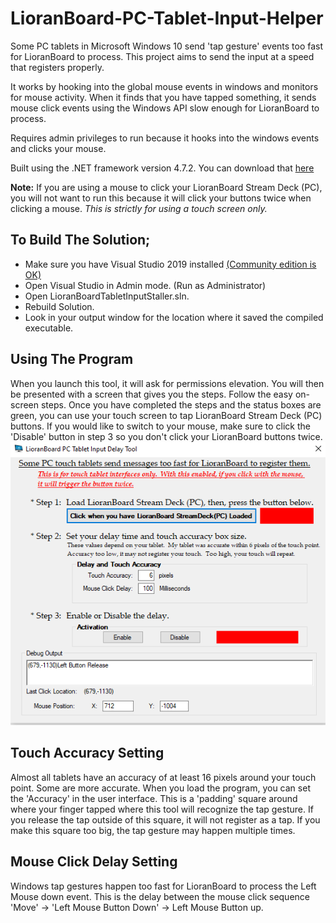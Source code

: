 # LioranBoard-PC-Tablet-Input-Helper
Some PC tablets in Microsoft Windows 10 send 'tap gesture' events too fast for LioranBoard to process.  This project aims to send the input at a speed that registers properly.

It works by hooking into the global mouse events in windows and monitors for mouse activity.   When it finds that you have tapped something, it sends mouse click events using the Windows API slow enough for LioranBoard to process.

Requires admin privileges to run because it hooks into the windows events and clicks your mouse.

Built using the .NET framework version 4.7.2.   You can download that [here](dotnet.microsoft.com/download/dotnet-framework/net472)

**Note:** If you are using a mouse to click your LioranBoard Stream Deck (PC), you will not want to run this because it will click your buttons twice when clicking a mouse.  *This is strictly for using a touch screen only.*

## To Build The Solution;

 - Make sure you have Visual Studio 2019 installed [(Community edition is OK)](visualstudio.microsoft.com/vs/community/)
 - Open Visual Studio in Admin mode.  (Run as Administrator)
 - Open LioranBoardTabletInputStaller.sln.    
 - Rebuild Solution.
 - Look in your output window for the location where it saved the compiled executable.

## Using The Program
When you launch this tool, it will ask for permissions elevation.   You will then be presented with a screen that gives you the steps.   Follow the easy on-screen steps.  Once you have completed the steps and the status boxes are green, you can use your touch screen to tap LioranBoard Stream Deck (PC) buttons.   If you would like to switch to your mouse, make sure to click the 'Disable' button in step 3 so you don't click your LioranBoard buttons twice.
![Screen Shot of this tool](https://github.com/Teravus/LioranBoard-PC-Tablet-Input-Helper/raw/main/ScreenShot.PNG)

## Touch Accuracy Setting

Almost all tablets have an accuracy of at least 16 pixels around your touch point.   Some are more accurate.   When you load the program, you can set the 'Accuracy' in the user interface. This is a 'padding' square around where your finger tapped where this tool will recognize the tap gesture.  If you release the tap outside of this square, it will not register as a tap.    If you make this square too big, the tap gesture may happen multiple times.


## Mouse Click Delay Setting

Windows tap gestures happen too fast for LioranBoard to process the Left Mouse down event.   This is the delay between the mouse click sequence 'Move' -> 'Left Mouse Button Down' -> Left Mouse Button up.  

